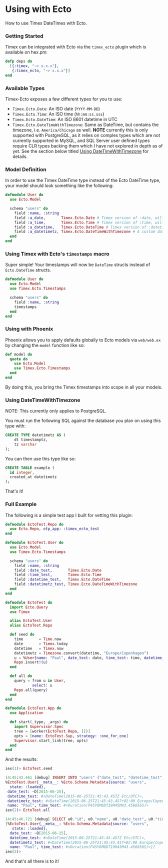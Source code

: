 # Using with Ecto

How to use Timex DateTimes with Ecto.

### Getting Started

Timex can be integrated with Ecto via the `timex_ecto` plugin which is available on hex.pm:

```elixir
defp deps do
  [{:timex, "~> x.x.x"},
   {:timex_ecto, "~> x.x.x"}]
end
```

### Available Types

Timex-Ecto exposes a few different types for you to use:

- `Timex.Ecto.Date`: An ISO date (`YYYY-MM-DD`)
- `Timex.Ecto.Time`: An ISO time (`hh:mm:ss.sss`)
- `Timex.Ecto.DateTime`: An ISO 8601 datetime in UTC
- `Timex.Ecto.DateTimeWithTimezone`: Same as DateTime, but contains the timezone, i.e. `America/Chicago` as well. **NOTE** currently this is only supported with PostgreSQL, as it relies on complex types which are not currently supported in MySQL, and SQL Server user defined types require CLR types backing them which I have not explored in depth as of yet. See the section below titled [Using DateTimeWithTimezone](doc:using-with-ecto#section-using-datetimewithtimezone) for details.

### Model Definition

In order to use the Timex DateTime type instead of the Ecto DateTime type, your model should look something like the following:

```elixir
defmodule User do
  use Ecto.Model

  schema "users" do
    field :name, :string
    field :a_date,       Timex.Ecto.Date # Timex version of :date, will reify as a Date
    field :a_time,       Timex.Ecto.Time # Timex version of :time, will reify as a Time
    field :a_datetime,   Timex.Ecto.DateTime # Timex version of :datetime, will reify as a NaiveDateTime
    field :a_datetimetz, Timex.Ecto.DateTimeWithTimezone # A custom datatype (:datetimetz) implemented by Timex, will reify as a DateTime
  end
end
```

### Using Timex with Ecto's `timestamps` macro

Super simple! Your timestamps will now be `DateTime` structs instead of `Ecto.DateTime` structs.

```elixir
defmodule User do
  use Ecto.Model
  use Timex.Ecto.Timestamps

  schema "users" do
    field :name, :string
    timestamps
  end
end
```

### Using with Phoenix

Phoenix allows you to apply defaults globally to Ecto models via `web/web.ex` by changing the `model` function like so:

```elixir
def model do
  quote do
    use Ecto.Model
    use Timex.Ecto.Timestamps
  end
end
```

By doing this, you bring the Timex timestamps into scope in all your models.

### Using DateTimeWithTimezone

NOTE: This currently only applies to PostgreSQL.

You must run the following SQL against the database you plan on using this type with:

```sql
CREATE TYPE datetimetz AS (
    dt timestamptz,
    tz varchar
);
```

You can then use this type like so:

```sql
CREATE TABLE example (
  id integer,
  created_at datetimetz
);
```

That's it!

### Full Example

The following is a simple test app I built for vetting this plugin:

```elixir
defmodule EctoTest.Repo do
  use Ecto.Repo, otp_app: :timex_ecto_test
end

defmodule EctoTest.User do
  use Ecto.Model
  use Timex.Ecto.Timestamps

  schema "users" do
    field :name, :string
    field :date_test,       Timex.Ecto.Date
    field :time_test,       Timex.Ecto.Time
    field :datetime_test,   Timex.Ecto.DateTime
    field :datetimetz_test, Timex.Ecto.DateTimeWithTimezone
  end
end

defmodule EctoTest do
  import Ecto.Query
  use Timex

  alias EctoTest.User
  alias EctoTest.Repo

  def seed do
    time       = Time.now
    date       = Timex.today
    datetime   = Timex.now
    datetimetz = Timezone.convert(datetime, "Europe/Copenhagen")
    u = %User{name: "Paul", date_test: date, time_test: time, datetime_test: datetime, datetimetz_test: datetimetz}
    Repo.insert!(u)
  end

  def all do
    query = from u in User,
            select: u
    Repo.all(query)
  end
end

defmodule EctoTest.App do
  use Application

  def start(_type, _args) do
    import Supervisor.Spec
    tree = [worker(EctoTest.Repo, [])]
    opts = [name: EctoTest.Sup, strategy: :one_for_one]
    Supervisor.start_link(tree, opts)
  end
end
```

And the results:

```elixir
iex(1)> EctoTest.seed

14:45:43.461 [debug] INSERT INTO "users" ("date_test", "datetime_test", "datetimetz_test", "name", "time_test") VALUES ($1, $2, $3, $4, $5) RETURNING "id" [{2015, 6, 25}, {{2015, 6, 25}, {19, 45, 43, 457000}}, {{{2015, 6, 25}, {21, 45, 43, 457000}}, "Europe/Copenhagen"}, "Paul", {19, 45, 43, 457000}] OK query=3.9ms
%EctoTest.User{__meta__: %Ecto.Schema.Metadata{source: "users",
  state: :loaded},
 date_test: ~D[2015-06-25],
 datetime_test: #<DateTime(2015-06-25T21:45:43.457Z Etc/UTC)>,
 datetimetz_test: #<DateTime(2015-06-25T21:45:43.457+02:00 Europe/Copenhagen)>,
 name: "Paul", time_test: #<Duration(P45Y6M6DT19H45M43.456856S)>
iex(2)> EctoTest.all

14:45:46.721 [debug] SELECT u0."id", u0."name", u0."date_test", u0."time_test", u0."datetime_test", u0."datetimetz_test" FROM "users" AS u0 [] OK query=0.7ms
[%EctoTest.User{__meta__: %Ecto.Schema.Metadata{source: "users",
   state: :loaded},
  date_test: ~D[2015-06-25],
  datetime_test: #<DateTime(2015-06-25T21:45:43.457Z Etc/UTC)>,
  datetimetz_test: #<DateTime(2015-06-25T21:45:43.457+02:00 Europe/Copenhagen)>,
  name: "Paul", time_test: #<Duration(P45Y6M6DT19H45M43.456856S)>}]
iex(3)>
```

And that's all there is to it!
